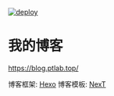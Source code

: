 [![deploy](https://github.com/huxiaoxi1992/blog/actions/workflows/deploy.yml/badge.svg)](https://github.com/huxiaoxi1992/blog/actions/workflows/deploy.yml)

# 我的博客

https://blog.ptlab.top/

博客框架: [Hexo](https://hexo.io/docs/index.html)
博客模板: [NexT](https://theme-next.iissnan.com/theme-settings.html)
